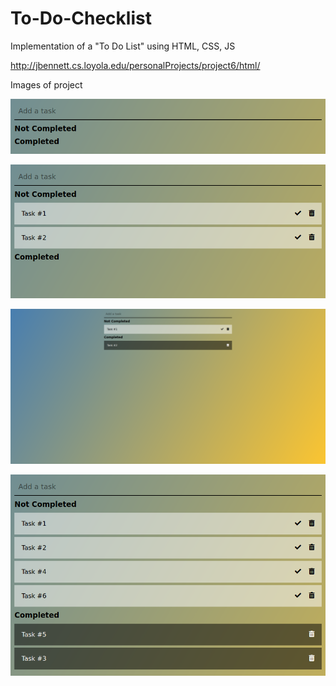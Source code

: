 # To-Do-Checklist

Implementation of a "To Do List" using HTML, CSS, JS

http://jbennett.cs.loyola.edu/personalProjects/project6/html/

Images of project 

![alt text](https://github.com/jdbennett94/To-Do-Checklist/blob/master/Image%20Sub/Screenshot_2021-02-09%20To%20Do%20List(1).png)

![alt text](https://github.com/jdbennett94/To-Do-Checklist/blob/master/Image%20Sub/Screenshot_2021-02-09%20To%20Do%20List(2).png)

![alt text](https://github.com/jdbennett94/To-Do-Checklist/blob/master/Image%20Sub/Screenshot_2021-02-09%20To%20Do%20List(3).png)

![alt text](https://github.com/jdbennett94/To-Do-Checklist/blob/master/Image%20Sub/Screenshot_2021-02-09%20To%20Do%20List.png)


